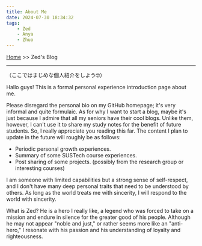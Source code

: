 ```yaml
---
title: About Me
date: 2024-07-30 18:34:32
tags: 
    - Zed
    - Anya
    - Zhuo
---
```


[Home](https://we-are-zed.github.io) >> Zed's Blog

------

（ここではまじめな個人紹介をしよう🤓）

Hallo guys! This is a formal personal experience introduction page about me.

Please disregard the personal bio on my GitHub homepage; it's very informal and quite formulaic. As for why I want to start a blog, maybe it's just because I admire that all my seniors have their cool blogs. Unlike them, however, I can't use it to share my study notes for the benefit of future students. So, I really appreciate you reading this far. The content I plan to update in the future will roughly be as follows:

- Periodic personal growth experiences.
- Summary of some SUSTech course experiences.
- Post sharing of some projects. (possibly from the research group or interesting courses)

I am someone with limited capabilities but a strong sense of self-respect, and I don't have many deep personal traits that need to be understood by others. As long as the world treats me with sincerity, I will respond to the world with sincerity.

What is Zed? He is a hero I really like, a legend who was forced to take on a mission and endure in silence for the greater good of his people. Although he may not appear "noble and just," or rather seems more like an "anti-hero," I resonate with his passion and his understanding of loyalty and righteousness.

